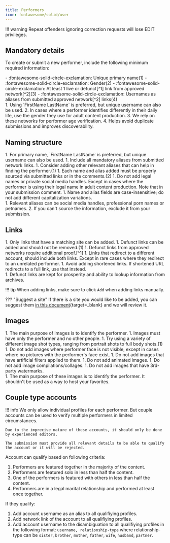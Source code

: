 ```yaml
---
title: Performers
icon: fontawesome/solid/user
---
```


!!! warning
    Repeat offenders ignoring correction requests will lose EDIT privileges.

## Mandatory details

To create or submit a new performer, include the following minimum required information:

<div class="annotate" markdown>
- :fontawesome-solid-circle-exclamation: Unique primary name(1)
- :fontawesome-solid-circle-exclamation: Gender(2)
- :fontawesome-solid-circle-exclamation: At least 1 live or defunct[^1] link from approved network[^2](3)
- :fontawesome-solid-circle-exclamation: Usernames as aliases from submitted approved network[^2] links(4)
</div>
1.  Using `FirstName LastName` is preferred, but unique username can also be used.
2.  In cases where a performer identifies differently in their daily life, use the gender they use for adult content production.
3.  We rely on these networks for performer age verification. 
4.  Helps avoid duplicate submissions and improves discoverability. 

## Naming structure

<div class="annotate" markdown>
1. For primary name, `FirstName LastName` is preferred, but unique username can also be used.
1. Include all mandatory aliases from submitted network links.
1. Consider adding other relevant aliases that can help in finding the performer.(1)
1. Each name and alias added must be properly sourced via submitted links or in the comments.(2)
1. Do not add legal names or private social media handles. Except in cases where the performer is using their legal name in adult content production. Note that in your submission comment.
1. Name and alias fields are case-insensitive; do not add different capitalization variations.
</div>
1.  Relevant aliases can be social media handles, professional porn names or petnames. 
2.  If you can't source the information, exclude it from your submission.

## Links

<div class="annotate" markdown>
1. Only links that have a matching site can be added.
1. Defunct links can be added and should not be removed.(1)
1. Defunct links from approved networks require additional proof.[^1] 
1. Links that redirect to a different account, should include both links. Except in rare cases where they redirect to an unrelated performer.
1. Avoid adding shortened links. If shortened URL redirects to a full link, use that instead.
</div>
1.  Defunct links are kept for prosperity and ability to lookup information from archives.

!!! tip
    When adding links, make sure to click `Add` when adding links manually. 

??? "Suggest a site"
    If there is a site you would like to be added, you can suggest them [in this document](https://cryptpad.fr/sheet/#/2/sheet/edit/6DWaSIONfZN4Ty0S2+nEpT6q/){target=_blank} and we will review it.
         
## Images

<div class="annotate" markdown>
1. The main purpose of images is to identify the performer.
1. Images must have only the performer and no other people.
1. Try using a variety of different image shot types, ranging from portrait shots to full body shots.(1) 
1. Do not add images where performer face is not visible, except in cases where no pictures with the performer's face exist. 
1. Do not add images that have artificial filters applied to them.
1. Do not add animated images.
1. Do not add image compilations/collages.
1. Do not add images that have 3rd-party watermarks.
</div>
1.  The main purpose of these images is to identify the performer. It shouldn't be used as a way to host your favorites.

## Couple type accounts

<div class="annotate" markdown>

!!! info 
    We only allow individual profiles for each performer. But couple accounts can be used to verify multiple performers in limited circumstances.

    Due to the imprecise nature of these accounts, it should only be done by experienced editors.

    The submission must provide all relevant details to be able to qualify the account or it will be rejected.

Account can qualify based on following criteria:

1. Performers are featured together in the majority of the content.
1. Performers are featured solo in less than half the content.
1. One of the performers is featured with others in less than half the content.
1. Performers are in a legal marital relationship and performed at least once together.

If they qualify:

1. Add account username as an alias to all qualifiying profiles.
1. Add network link of the account to all qualifiying profiles.
1. Add account username to the disambiguation to all qualifiying profiles in the following format: `username, relationship-type` where relationship-type can be `sister`, `brother`, `mother`, `father`, `wife`, `husband`, `partner`.
</div>

[^1]: Defunct links can be added, but they require additional proof. Such proof can be a screenshot of watermarked content, social media link to a post or profile where the performer themselves promoting their account or a working archived copies of their account page (e.g. archive.org).
[^2]: See [Networks](/networks) for a list of approved networks. 
